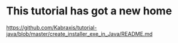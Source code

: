 # This tutorial has got a new home

https://github.com/Kabraxis/tutorial-java/blob/master/create_installer_exe_in_Java/README.md
